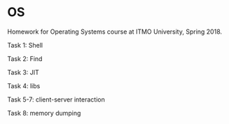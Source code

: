 # OS
Homework for Operating Systems course at ITMO University, Spring 2018.

Task 1: Shell

Task 2: Find

Task 3: JIT

Task 4: libs

Task 5-7: client-server interaction

Task 8: memory dumping
